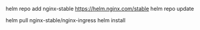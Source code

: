 helm repo add nginx-stable https://helm.nginx.com/stable
helm repo update

helm pull nginx-stable/nginx-ingress
helm install 